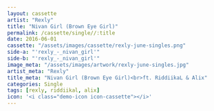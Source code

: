 ```yaml
---
layout: cassette
artist: "Rexly"
title: "Nivan Girl (Brown Eye Girl)"
permalink: /cassette/single//:title
date: 2016-06-01
cassette: "/assets/images/cassette/rexly-june-singles.png"
side-a: "'rexly_-_nivan_girl'"
side-b: "'rexly_-_nivan_girl'"
image_meta: "/assets/images/artwork/rexly-june-singles.jpg"
artist_meta: "Rexly"
title_meta: "Nivan Girl (Brown Eye Girl)<br>ft. RiddiikaL & Alix"
categories: Single
tags: [rexly, riddiikal, alix]
icon: '<i class="demo-icon icon-cassette"></i>'
---
```

